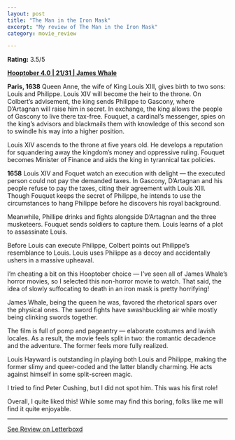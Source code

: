 ```yaml
---
layout: post
title: "The Man in the Iron Mask"
excerpt: "My review of The Man in the Iron Mask"
category: movie_review

---
```


**Rating:** 3.5/5

<b><a href="https://boxd.it/pRNg0/detail" rel="nofollow">Hooptober 4.0 | 21/31 | James Whale</a></b>

<b>Paris, 1638</b>
Queen Anne, the wife of King Louis XIII, gives birth to two sons: Louis and Philippe. Louis XIV will become the heir to the throne. On Colbert’s advisement, the king sends Philippe to Gascony, where D’Artagnan will raise him in secret. In exchange, the king allows the people of Gascony to live there tax-free. Fouquet, a cardinal’s messenger, spies on the king’s advisors and blackmails them with knowledge of this second son to swindle his way into a higher position.

Louis XIV ascends to the throne at five years old. He develops a reputation for squandering away the kingdom’s money and oppressive ruling. Fouquet becomes Minister of Finance and aids the king in tyrannical tax policies.

<b>1658</b>
Louis XIV and Foquet watch an execution with delight — the executed person could not pay the demanded taxes. In Gascony, D’Artagnan and his people refuse to pay the taxes, citing their agreement with Louis XIII. Though Fouquet keeps the secret of Philippe, he intends to use the circumstances to hang Philippe before he discovers his royal background.

Meanwhile, Phillipe drinks and fights alongside D’Artagnan and the three musketeers. Fouquet sends soldiers to capture them. Louis learns of a plot to assassinate Louis.

Before Louis can execute Philippe, Colbert points out Philippe’s resemblance to Louis. Louis uses Philippe as a decoy and accidentally ushers in a massive upheaval.

I’m cheating a bit on this Hooptober choice — I’ve seen all of James Whale’s horror movies, so I selected this non-horror movie to watch. That said, the idea of slowly suffocating to death in an iron mask is pretty horrifying!

James Whale, being the queen he was, favored the rhetorical spars over the physical ones. The sword fights have swashbuckling air while mostly being clinking swords together.

The film is full of pomp and pageantry — elaborate costumes and lavish locales. As a result, the movie feels split in two: the romantic decadence and the adventure. The former feels more fully realized.

Louis Hayward is outstanding in playing both Louis and Philippe, making the former slimy and queer-coded and the latter blandly charming. He acts against himself in some split-screen magic.

I tried to find Peter Cushing, but I did not spot him. This was his first role!

Overall, I quite liked this! While some may find this boring, folks like me will find it quite enjoyable.

<hr>

[See Review on Letterboxd](https://boxd.it/6wbw1X)
